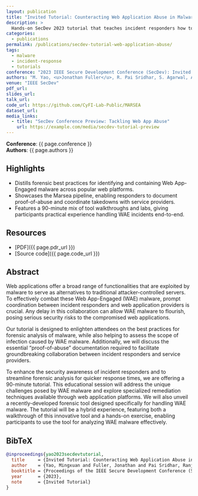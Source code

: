 ```yaml
---
layout: publication
title: "Invited Tutorial: Counteracting Web Application Abuse in Malware"
description: >
  Hands-on SecDev 2023 tutorial that teaches incident responders how to triage and remediate Web App-Engaged malware using the Marsea toolchain.
categories:
  - publications
permalink: /publications/secdev-tutorial-web-application-abuse/
tags:
  - malware
  - incident-response
  - tutorials
conference: "2023 IEEE Secure Development Conference (SecDev): Invited Tutorial"
authors: "M. Yao, <u>Jonathan Fuller</u>, R. Pai Sridhar, S. Agarwal, A. K. Sikder, B. Saltaformaggio"
venue: "IEEE SecDev"
pdf_url:
slides_url: 
talk_url: 
code_url: https://github.com/CyFI-Lab-Public/MARSEA
dataset_url: 
media_links:
  - title: "SecDev Conference Preview: Tackling Web App Abuse"
    url: https://example.com/media/secdev-tutorial-preview
---
```


**Conference**: {{ page.conference }}  
**Authors**: {{ page.authors }}

## Highlights

- Distills forensic best practices for identifying and containing Web App-Engaged malware across popular web platforms.
- Showcases the Marsea pipeline, enabling responders to document proof-of-abuse and coordinate takedowns with service providers.
- Features a 90-minute mix of tool walkthroughs and labs, giving participants practical experience handling WAE incidents end-to-end.

## Resources

- [PDF]({{ page.pdr_url }})  
- [Source code]({{ page.code_url }})  


## Abstract

Web applications offer a broad range of functionalities that are exploited by malware to serve as alternatives to traditional attacker-controlled servers. To effectively combat these Web App-Engaged (WAE) malware, prompt coordination between incident responders and web application providers is crucial. Any delay in this collaboration can allow WAE malware to flourish, posing serious security risks to the compromised web applications.  
  
Our tutorial is designed to enlighten attendees on the best practices for forensic analysis of malware, while also helping to assess the scope of infection caused by WAE malware. Additionally, we will discuss the essential “proof-of-abuse” documentation required to facilitate groundbreaking collaboration between incident responders and service providers.  
  
To enhance the security awareness of incident responders and to streamline forensic analysis for quicker response times, we are offering a 90-minute tutorial. This educational session will address the unique challenges posed by WAE malware and explore specialized remediation techniques available through web application platforms. We will also unveil a recently-developed forensic tool designed specifically for handling WAE malware. The tutorial will be a hybrid experience, featuring both a walkthrough of this innovative tool and a hands-on exercise, enabling participants to use the tool for analyzing WAE malware effectively.

## BibTeX

```bibtex
@inproceedings{yao2023secdevtutorial,
  title     = {Invited Tutorial: Counteracting Web Application Abuse in Malware},
  author    = {Yao, Mingxuan and Fuller, Jonathan and Pai Sridhar, Ranjita and Agarwal, Saumya and Sikder, Amit K. and Saltaformaggio, Brendan},
  booktitle = {Proceedings of the IEEE Secure Development Conference (SecDev)},
  year      = {2023},
  note      = {Invited Tutorial}
}
```

